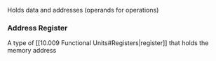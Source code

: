 Holds data and addresses (operands for operations)

### Address Register
A type of [[10.009 Functional Units#Registers|register]] that holds the memory address